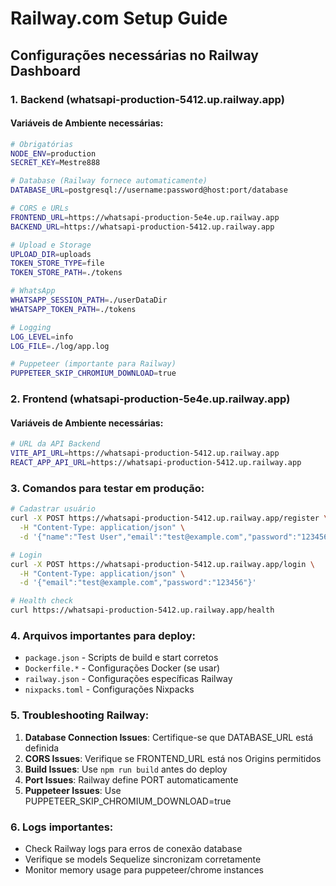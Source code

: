 # Railway.com Setup Guide

## Configurações necessárias no Railway Dashboard

### 1. Backend (whatsapi-production-5412.up.railway.app)

#### Variáveis de Ambiente necessárias:

```bash
# Obrigatórias
NODE_ENV=production
SECRET_KEY=Mestre888

# Database (Railway fornece automaticamente)
DATABASE_URL=postgresql://username:password@host:port/database

# CORS e URLs
FRONTEND_URL=https://whatsapi-production-5e4e.up.railway.app
BACKEND_URL=https://whatsapi-production-5412.up.railway.app

# Upload e Storage
UPLOAD_DIR=uploads
TOKEN_STORE_TYPE=file
TOKEN_STORE_PATH=./tokens

# WhatsApp
WHATSAPP_SESSION_PATH=./userDataDir
WHATSAPP_TOKEN_PATH=./tokens

# Logging
LOG_LEVEL=info
LOG_FILE=./log/app.log

# Puppeteer (importante para Railway)
PUPPETEER_SKIP_CHROMIUM_DOWNLOAD=true
```

### 2. Frontend (whatsapi-production-5e4e.up.railway.app)

#### Variáveis de Ambiente necessárias:

```bash
# URL da API Backend
VITE_API_URL=https://whatsapi-production-5412.up.railway.app
REACT_APP_API_URL=https://whatsapi-production-5412.up.railway.app
```

### 3. Comandos para testar em produção:

```bash
# Cadastrar usuário
curl -X POST https://whatsapi-production-5412.up.railway.app/register \
  -H "Content-Type: application/json" \
  -d '{"name":"Test User","email":"test@example.com","password":"123456"}'

# Login
curl -X POST https://whatsapi-production-5412.up.railway.app/login \
  -H "Content-Type: application/json" \
  -d '{"email":"test@example.com","password":"123456"}'

# Health check
curl https://whatsapi-production-5412.up.railway.app/health
```

### 4. Arquivos importantes para deploy:

- `package.json` - Scripts de build e start corretos
- `Dockerfile.*` - Configurações Docker (se usar)
- `railway.json` - Configurações específicas Railway
- `nixpacks.toml` - Configurações Nixpacks

### 5. Troubleshooting Railway:

1. **Database Connection Issues**: Certifique-se que DATABASE_URL está definida
2. **CORS Issues**: Verifique se FRONTEND_URL está nos Origins permitidos
3. **Build Issues**: Use `npm run build` antes do deploy
4. **Port Issues**: Railway define PORT automaticamente
5. **Puppeteer Issues**: Use PUPPETEER_SKIP_CHROMIUM_DOWNLOAD=true

### 6. Logs importantes:

- Check Railway logs para erros de conexão database
- Verifique se models Sequelize sincronizam corretamente
- Monitor memory usage para puppeteer/chrome instances